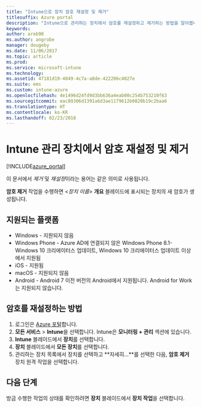 ```yaml
---
title: "Intune으로 장치 암호 재설정 및 제거"
titlesuffix: Azure portal
description: "Intune으로 관리하는 장치에서 암호를 재설정하고 제거하는 방법을 알아봅니다."
keywords: 
author: arob98
ms.author: angrobe
manager: dougeby
ms.date: 11/06/2017
ms.topic: article
ms.prod: 
ms.service: microsoft-intune
ms.technology: 
ms.assetid: 47181d19-4049-4c7a-a8de-422206c4027e
ms.suite: ems
ms.custom: intune-azure
ms.openlocfilehash: 4e1496d24fd9d3bb636a4eab00c254b753210f63
ms.sourcegitcommit: eac89306d1391a6d3ae1179612b0820b19c2baa6
ms.translationtype: HT
ms.contentlocale: ko-KR
ms.lasthandoff: 02/23/2018
---
```

# <a name="reset-and-remove-the-passcode-on-intune-managed-devices"></a>Intune 관리 장치에서 암호 재설정 및 제거


[!INCLUDE[azure_portal](./includes/azure_portal.md)]

이 문서에서 *제거* 및 *재설정*이라는 용어는 같은 의미로 사용됩니다.

**암호 제거** 작업을 수행하면 <*장치 이름*> **개요** 블레이드에 표시되는 장치의 새 암호가 생성됩니다.

## <a name="supported-platforms"></a>지원되는 플랫폼

- Windows - 지원되지 않음
- Windows Phone - Azure AD에 연결되지 않은 Windows Phone 8.1-Windows 10 크리에이터스 업데이트, Windows 10 크리에이터스 업데이트 이상에서 지원됨
- iOS - 지원됨
- macOS - 지원되지 않음
- Android - Android 7 이전 버전의 Android에서 지원됩니다. Android for Work는 지원되지 않습니다.

## <a name="how-to-reset-a-passcode"></a>암호를 재설정하는 방법

1. 로그인은 [Azure 포털](https://portal.azure.com)합니다.
2. **모든 서비스** > **Intune**을 선택합니다. Intune은 **모니터링 + 관리** 섹션에 있습니다.
3. **Intune** 블레이드에서 **장치**를 선택합니다.
4. **장치** 블레이드에서 **모든 장치**를 선택합니다.
5. 관리하는 장치 목록에서 장치를 선택하고 **자세히...**를 선택한 다음, **암호 제거** 장치 원격 작업을 선택합니다.

## <a name="next-steps"></a>다음 단계

방금 수행한 작업의 상태를 확인하려면 **장치** 블레이드에서 **장치 작업**을 선택합니다.
